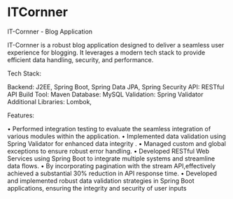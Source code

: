 # ITCornner
IT-Cornner - Blog Application

IT-Cornner is a robust blog application designed to deliver a seamless user experience for blogging. It leverages a modern tech stack to provide efficient data handling, security, and performance.

Tech Stack:

Backend: J2EE, Spring Boot, Spring Data JPA, Spring Security
API: RESTful API
Build Tool: Maven
Database: MySQL
Validation: Spring Validator
Additional Libraries: Lombok,

Features:

• Performed integration testing to evaluate the seamless integration of various modules within the application.
• Implemented data validation using Spring Validator for enhanced data integrity .
• Managed custom and global exceptions to ensure robust error handling.
• Developed RESTful Web Services using Spring Boot to integrate multiple systems and streamline data flows.
• By incorporating pagination with the stream API,effectively achieved a substantial 30% reduction in API response time.
• Developed and implemented robust data validation strategies in Spring Boot applications, ensuring the integrity and security of user inputs

